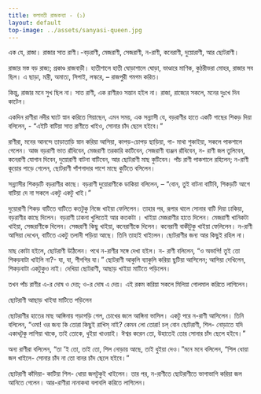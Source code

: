 ```yaml
---
title: কলাবতী রাজকন্যা - (১)
layout: default
top-image: ../assets/sanyasi-queen.jpg
---
```


এক যে, রাজা। রাজার সাত রাণী।-বড়রাণী, মেজরাণী, সেজরাণী, ন-রাণী, কনেরাণী, দুয়ােরাণী, আর ছােটরাণী।

রাজার মস্ত বড় রাজ্য; প্রকাণ্ড রাজবাড়ী। হাতীশালে হাতী ঘােড়াশালে ঘােড়া, ভাণ্ডারে মাণিক, কুঠরীভরা মােহর, রাজার সব ছিল। এ ছাড়া, মন্ত্রী, অমাত্য, সিপাই, লস্করে, – রাজপুরী গমগম করিত।

কিন্তু, রাজার মনে সুখ ছিল না। সাত রাণী, এক রাণীরও সন্তান হইল না। রাজা, রাজ্যের সকলে, মনের দুঃখে দিন কাটেন।

একদিন রাণীরা নদীর ঘাটে স্নান করিতে গিয়াছেন, এমন সময়, এক সন্ন্যাসী যে, বড়রাণীর হাতে একটি গাছের শিকড় দিয়া বলিলেন, - “এইটি বাটিয়া সাত রাণীতে খাইও, সােনার চাঁদ ছেলে হইবে।”

রাণীরা, মনের আনন্দে তাড়াতাড়ি স্নান করিয়া আসিয়া, কাপড়-চোপড় ছাড়িয়া, গা- মাথা শুকাইয়া, সকলে পাকশালে গেলেন। আজ বড়রাণী ভাত রাঁধিবেন, মেজরাণী তরকারি কাটিবেন, সেজরাণী ব্যঞ্জন রাঁধিবেন, ন- রাণী জল তুলিবেন, কনেরাণী যােগান দিবেন, দুয়ােরাণী বাটনা বাটিবেন, আর ছােটরাণী মাছ কুটিবেন। পাঁচ রাণী পাকশালে রহিলেন; ন-রাণী কূয়াের পাড়ে গেলেন, ছােটরাণী পাঁশগাদার পাশে মাছে কুটিতে বসিলেন।

সন্ন্যাসীর শিকড়টি বড়রাণীর কাছে। বড়রাণী দুয়ােরাণীকে ডাকিয়া বলিলেন, – “বােন, তুই বাটনা বাটিবি, শিকড়টি আগে বাটিয়া দে না সকলে একটু একটু খাই।”

দুয়ােরাণী শিকড় বাটিতে বাটিতে কতটুকু নিজে খাইয়া ফেলিলেন। তাহার পর, রূপার থালে সােনার বাটি দিয়া ঢাকিয়া, বড়রাণীর কাছে দিলেন। বড়রাণী ঢাকনা খুলিতেই আর কতকটা । খাইয়া মেজরাণীর হাতে দিলেন। মেজরাণী খানিকটা খাইয়া, সেজরাণীকে দিলেন। সেজরাণী কিছু খাইয়া, কনেরাণীকে দিলেন। কনেরাণী বাকীটুকু খাইয়া ফেলিলেন। ন-রাণী আসিয়া দেখেন, বাটিতে একটু তলানী পড়িয়া আছে। তিনি তাহাই খাইলেন। ছােটরাণীর জন্য আর কিছুই রহিল না।

মাছ কোটা হইলে, ছােটরাণী উঠিলেন। পথে ন-রাণীর সঙ্গে দেখা হইল। ন- রাণী বলিলেন, “ও অভাগি! তুই তাে শিকড়বাটা খাইলি না?- যা, যা, শীগগির যা।” ছােটরাণী আকুলি ব্যাকুলি করিয়া ছুটিয়া আসিলেন; আসিয়া দেখিলেন, শিকড়বাটা একটুকুও নাই। দেখিয়া ছােটরাণী, আছাড় খাইয়া মাটিতে পড়িলেন।

তখন পাঁচ রাণীর এ-র দোষ ও দেয়; ও-র দোষ এ দেয়। এই রকম করিয়া সকলে মিলিয়া গােলমাল করিতে লাগিলেন।

ছােটরাণী আছাড় খাইযা মাটিতে পড়িলেন

ছােটরাণীর হাতের মাছ আঙ্গিনায় গড়াগড়ি গেল, চোখের জলে আঙ্গিনা ভাসিল।
একটু পরে ন-রাণী আসিলেন। তিনি বলিলেন, “ওমা! ওর জন্য কি তােরা কিছুই রাখিস্ নাই? কেমন লাে তােরা! চল্ বােন ছােটরাণী, শিল- নােড়াতে যদি একাধটুকু লাগিয়া থাকে, তাই তােকে, ধুইয়া খাওয়াই। ঈশ্বর করেন তাে, উহাতেই তাের সােনার চাঁদ ছেলে হইবে।”

অন্য রাণীরা বলিলেন, “তা 'ই তাে, তাই তাে, শিল নােড়ায় আছে, তাই ধুইয়া দেও।”মনে মনে বলিলেন, “শিল ধােয়া জল খাইলে- সােনার চাঁদ না তাে বানর চাঁদ ছেলে হইবে।”

ছােটরাণী কাঁদিয়া- কাটিয়া শিল- ধােয়া জলটুকুই খাইলেন। তার পর, ন-রাণীতে ছােটরাণীতে ভাগাভাগি করিয়া জল আনিতে গেলেন। আর-রাণীরা নানাকথা বলাবলি করিতে লাগিলেন।
